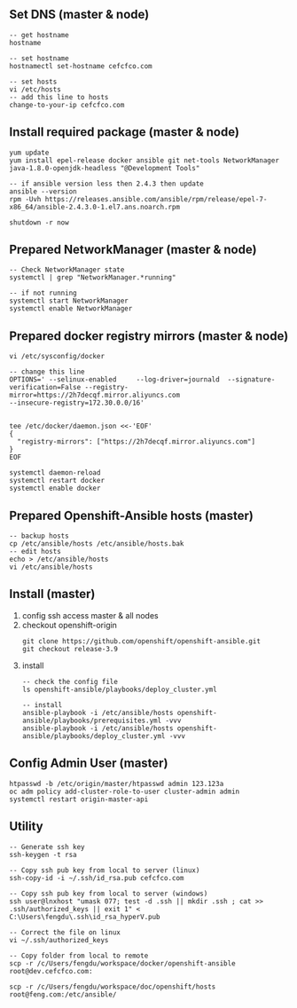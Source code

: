 
## Set DNS (master & node)
```
-- get hostname
hostname

-- set hostname
hostnamectl set-hostname cefcfco.com

-- set hosts
vi /etc/hosts
-- add this line to hosts
change-to-your-ip cefcfco.com
```

## Install required package (master & node)
```
yum update
yum install epel-release docker ansible git net-tools NetworkManager java-1.8.0-openjdk-headless "@Development Tools"

-- if ansible version less then 2.4.3 then update
ansible --version
rpm -Uvh https://releases.ansible.com/ansible/rpm/release/epel-7-x86_64/ansible-2.4.3.0-1.el7.ans.noarch.rpm

shutdown -r now
```

## Prepared NetworkManager (master & node)
```
-- Check NetworkManager state
systemctl | grep "NetworkManager.*running"

-- if not running
systemctl start NetworkManager
systemctl enable NetworkManager
```

## Prepared docker registry mirrors (master & node)
```
vi /etc/sysconfig/docker

-- change this line 
OPTIONS=' --selinux-enabled     --log-driver=journald  --signature-verification=False --registry-mirror=https://2h7decqf.mirror.aliyuncs.com
--insecure-registry=172.30.0.0/16'


tee /etc/docker/daemon.json <<-'EOF'
{
  "registry-mirrors": ["https://2h7decqf.mirror.aliyuncs.com"]
}
EOF

systemctl daemon-reload
systemctl restart docker
systemctl enable docker
```

## Prepared Openshift-Ansible hosts (master)
```
-- backup hosts
cp /etc/ansible/hosts /etc/ansible/hosts.bak
-- edit hosts
echo > /etc/ansible/hosts
vi /etc/ansible/hosts
```

## Install (master)
1. config ssh access master & all nodes
2. checkout openshift-origin
    ```
    git clone https://github.com/openshift/openshift-ansible.git
    git checkout release-3.9

    ```
3. install
    ```
    -- check the config file
    ls openshift-ansible/playbooks/deploy_cluster.yml

    -- install
    ansible-playbook -i /etc/ansible/hosts openshift-ansible/playbooks/prerequisites.yml -vvv
    ansible-playbook -i /etc/ansible/hosts openshift-ansible/playbooks/deploy_cluster.yml -vvv
    ```


## Config Admin User (master)
```
htpasswd -b /etc/origin/master/htpasswd admin 123.123a
oc adm policy add-cluster-role-to-user cluster-admin admin
systemctl restart origin-master-api
```

## Utility
```
-- Generate ssh key
ssh-keygen -t rsa

-- Copy ssh pub key from local to server (linux)
ssh-copy-id -i ~/.ssh/id_rsa.pub cefcfco.com

-- Copy ssh pub key from local to server (windows)
ssh user@lnxhost "umask 077; test -d .ssh || mkdir .ssh ; cat >> .ssh/authorized_keys || exit 1" < C:\Users\fengdu\.ssh\id_rsa_hyperV.pub

-- Correct the file on linux
vi ~/.ssh/authorized_keys

```

```
-- Copy folder from local to remote
scp -r /c/Users/fengdu/workspace/docker/openshift-ansible root@dev.cefcfco.com:

scp -r /c/Users/fengdu/workspace/doc/openshift/hosts root@feng.com:/etc/ansible/
```